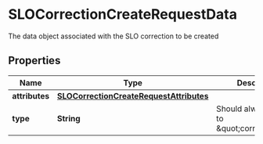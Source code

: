 

# SLOCorrectionCreateRequestData

The data object associated with the SLO correction to be created
## Properties

Name | Type | Description | Notes
------------ | ------------- | ------------- | -------------
**attributes** | [**SLOCorrectionCreateRequestAttributes**](SLOCorrectionCreateRequestAttributes.md) |  |  [optional]
**type** | **String** | Should always be set to \&quot;correction\&quot; |  [optional]



